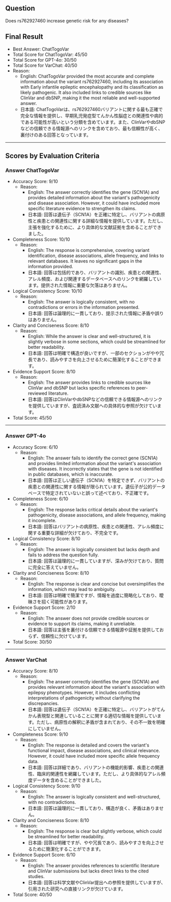 ## Question

Does rs762927460 increase genetic risk for any diseases?

## Final Result

- Best Answer: ChatTogoVar
- Total Score for ChatTogoVar: 45/50
- Total Score for GPT-4o: 30/50
- Total Score for VarChat: 40/50
- Reason:
  - English: ChatTogoVar provided the most accurate and complete information about the variant rs762927460, including its association with Early infantile epileptic encephalopathy and its classification as likely pathogenic. It also included links to credible sources like ClinVar and dbSNP, making it the most reliable and well-supported answer.
  - 日本語: ChatTogoVarは、rs762927460バリアントに関する最も正確で完全な情報を提供し、早期乳児発症型てんかん性脳症との関連性や病的である可能性が高いという分類を含めています。また、ClinVarやdbSNPなどの信頼できる情報源へのリンクを含めており、最も信頼性が高く、裏付けのある回答となっています。

---

## Scores by Evaluation Criteria

### Answer ChatTogoVar
- Accuracy Score: 9/10
  - Reason: 
    - English: The answer correctly identifies the gene (SCN1A) and provides detailed information about the variant's pathogenicity and disease association. However, it could have included more specific literature evidence to strengthen its claims.
    - 日本語: 回答は遺伝子（SCN1A）を正確に特定し、バリアントの病原性と疾患との関連性に関する詳細な情報を提供しています。ただし、主張を強化するために、より具体的な文献証拠を含めることができました。
- Completeness Score: 10/10
  - Reason: 
    - English: The response is comprehensive, covering variant identification, disease associations, allele frequency, and links to relevant databases. It leaves no significant gaps in the information provided.
    - 日本語: 回答は包括的であり、バリアントの識別、疾患との関連性、アレル頻度、および関連するデータベースへのリンクを網羅しています。提供された情報に重要な欠落はありません。
- Logical Consistency Score: 10/10
  - Reason: 
    - English: The answer is logically consistent, with no contradictions or errors in the information presented.
    - 日本語: 回答は論理的に一貫しており、提示された情報に矛盾や誤りはありません。
- Clarity and Conciseness Score: 8/10
  - Reason: 
    - English: While the answer is clear and well-structured, it is slightly verbose in some sections, which could be streamlined for better readability.
    - 日本語: 回答は明確で構造が良いですが、一部のセクションがやや冗長であり、読みやすさを向上させるために簡潔化することができます。
- Evidence Support Score: 8/10
  - Reason: 
    - English: The answer provides links to credible sources like ClinVar and dbSNP but lacks specific references to peer-reviewed literature.
    - 日本語: 回答はClinVarやdbSNPなどの信頼できる情報源へのリンクを提供していますが、査読済み文献への具体的な参照が欠けています。
- Total Score: 45/50

---

### Answer GPT-4o
- Accuracy Score: 6/10
  - Reason: 
    - English: The answer fails to identify the correct gene (SCN1A) and provides limited information about the variant's association with diseases. It incorrectly states that the gene is not identified in public databases, which is inaccurate.
    - 日本語: 回答は正しい遺伝子（SCN1A）を特定できず、バリアントの疾患との関連性に関する情報が限られています。遺伝子が公的データベースで特定されていないと誤って述べており、不正確です。
- Completeness Score: 6/10
  - Reason: 
    - English: The response lacks critical details about the variant's pathogenicity, disease associations, and allele frequency, making it incomplete.
    - 日本語: 回答はバリアントの病原性、疾患との関連性、アレル頻度に関する重要な詳細が欠けており、不完全です。
- Logical Consistency Score: 8/10
  - Reason: 
    - English: The answer is logically consistent but lacks depth and fails to address the question fully.
    - 日本語: 回答は論理的に一貫していますが、深みが欠けており、質問に完全に答えていません。
- Clarity and Conciseness Score: 8/10
  - Reason: 
    - English: The response is clear and concise but oversimplifies the information, which may lead to ambiguity.
    - 日本語: 回答は明確で簡潔ですが、情報を過度に簡略化しており、曖昧さを招く可能性があります。
- Evidence Support Score: 2/10
  - Reason: 
    - English: The answer does not provide credible sources or evidence to support its claims, making it unreliable.
    - 日本語: 回答は主張を裏付ける信頼できる情報源や証拠を提供しておらず、信頼性に欠けています。
- Total Score: 30/50

---

### Answer VarChat
- Accuracy Score: 8/10
  - Reason: 
    - English: The answer correctly identifies the gene (SCN1A) and provides relevant information about the variant's association with epilepsy phenotypes. However, it includes conflicting interpretations of pathogenicity without clarifying the discrepancies.
    - 日本語: 回答は遺伝子（SCN1A）を正確に特定し、バリアントがてんかん表現型と関連していることに関する適切な情報を提供しています。ただし、病原性の解釈に矛盾が含まれており、その不一致を明確にしていません。
- Completeness Score: 9/10
  - Reason: 
    - English: The response is detailed and covers the variant's functional impact, disease associations, and clinical relevance. However, it could have included more specific allele frequency data.
    - 日本語: 回答は詳細であり、バリアントの機能的影響、疾患との関連性、臨床的関連性を網羅しています。ただし、より具体的なアレル頻度データを含めることができました。
- Logical Consistency Score: 9/10
  - Reason: 
    - English: The answer is logically consistent and well-structured, with no contradictions.
    - 日本語: 回答は論理的に一貫しており、構造が良く、矛盾はありません。
- Clarity and Conciseness Score: 8/10
  - Reason: 
    - English: The response is clear but slightly verbose, which could be streamlined for better readability.
    - 日本語: 回答は明確ですが、やや冗長であり、読みやすさを向上させるために簡潔化することができます。
- Evidence Support Score: 6/10
  - Reason: 
    - English: The answer provides references to scientific literature and ClinVar submissions but lacks direct links to the cited studies.
    - 日本語: 回答は科学文献やClinVar提出への参照を提供していますが、引用された研究への直接リンクが欠けています。
- Total Score: 40/50
